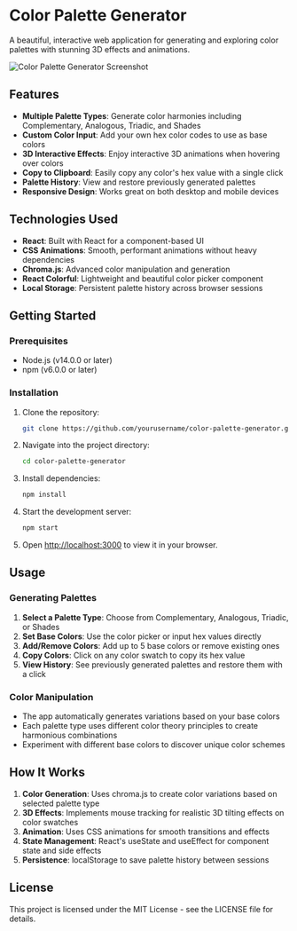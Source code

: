 # Color Palette Generator

A beautiful, interactive web application for generating and exploring color palettes with stunning 3D effects and animations.

![Color Palette Generator Screenshot](https://via.placeholder.com/800x450.png?text=Color+Palette+Generator)

## Features

- **Multiple Palette Types**: Generate color harmonies including Complementary, Analogous, Triadic, and Shades
- **Custom Color Input**: Add your own hex color codes to use as base colors
- **3D Interactive Effects**: Enjoy interactive 3D animations when hovering over colors
- **Copy to Clipboard**: Easily copy any color's hex value with a single click
- **Palette History**: View and restore previously generated palettes
- **Responsive Design**: Works great on both desktop and mobile devices

## Technologies Used

- **React**: Built with React for a component-based UI
- **CSS Animations**: Smooth, performant animations without heavy dependencies
- **Chroma.js**: Advanced color manipulation and generation
- **React Colorful**: Lightweight and beautiful color picker component
- **Local Storage**: Persistent palette history across browser sessions

## Getting Started

### Prerequisites

- Node.js (v14.0.0 or later)
- npm (v6.0.0 or later)

### Installation

1. Clone the repository:
   ```bash
   git clone https://github.com/yourusername/color-palette-generator.git
   ```

2. Navigate into the project directory:
   ```bash
   cd color-palette-generator
   ```

3. Install dependencies:
   ```bash
   npm install
   ```

4. Start the development server:
   ```bash
   npm start
   ```

5. Open [http://localhost:3000](http://localhost:3000) to view it in your browser.

## Usage

### Generating Palettes

1. **Select a Palette Type**: Choose from Complementary, Analogous, Triadic, or Shades
2. **Set Base Colors**: Use the color picker or input hex values directly
3. **Add/Remove Colors**: Add up to 5 base colors or remove existing ones
4. **Copy Colors**: Click on any color swatch to copy its hex value
5. **View History**: See previously generated palettes and restore them with a click

### Color Manipulation

- The app automatically generates variations based on your base colors
- Each palette type uses different color theory principles to create harmonious combinations
- Experiment with different base colors to discover unique color schemes

## How It Works

1. **Color Generation**: Uses chroma.js to create color variations based on selected palette type
2. **3D Effects**: Implements mouse tracking for realistic 3D tilting effects on color swatches
3. **Animation**: Uses CSS animations for smooth transitions and effects
4. **State Management**: React's useState and useEffect for component state and side effects
5. **Persistence**: localStorage to save palette history between sessions


## License

This project is licensed under the MIT License - see the LICENSE file for details.


